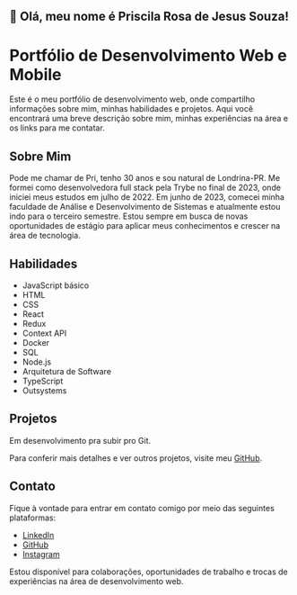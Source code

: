 ## 💜 Olá, meu nome é <strong>Priscila Rosa de Jesus Souza!</strong>

# Portfólio de Desenvolvimento Web e Mobile

Este é o meu portfólio de desenvolvimento web, onde compartilho informações sobre mim, minhas habilidades e projetos. Aqui você encontrará uma breve descrição sobre mim, minhas experiências na área e os links para me contatar.

## Sobre Mim

Pode me chamar de Pri, tenho 30 anos e sou natural de Londrina-PR. Me formei como desenvolvedora full stack pela Trybe no final de 2023, onde iniciei meus estudos em julho de 2022. Em junho de 2023, comecei minha faculdade de Análise e Desenvolvimento de Sistemas e atualmente estou indo para o terceiro semestre. Estou sempre em busca de novas oportunidades de estágio para aplicar meus conhecimentos e crescer na área de tecnologia.

## Habilidades

- JavaScript básico
- HTML
- CSS
- React
- Redux
- Context API
- Docker
- SQL
- Node.js
- Arquitetura de Software
- TypeScript
- Outsystems

## Projetos

Em desenvolvimento pra subir pro Git.

Para conferir mais detalhes e ver outros projetos, visite meu [GitHub](https://github.com/priscilarjsouza).

## Contato

Fique à vontade para entrar em contato comigo por meio das seguintes plataformas:

- [LinkedIn](https://www.linkedin.com/in/priscila-r-j-souza/)
- [GitHub](https://github.com/priscilarjsouza)
- [Instagram](https://www.instagram.com/priscilarjsouza/)

Estou disponível para colaborações, oportunidades de trabalho e trocas de experiências na área de desenvolvimento web.
